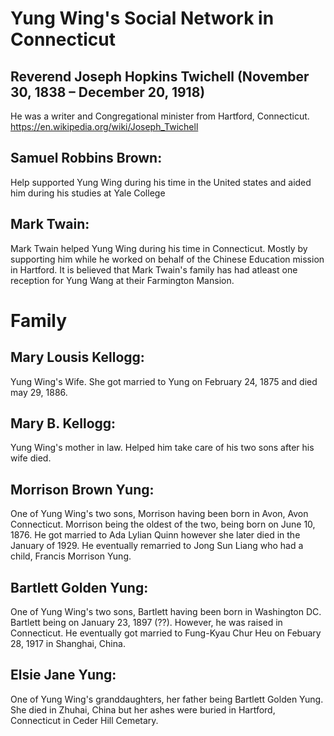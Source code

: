 # Yung Wing's Social Network in Connecticut

## Reverend Joseph Hopkins Twichell (November 30, 1838 – December 20, 1918) 
He was a writer and Congregational minister from Hartford, Connecticut. 
https://en.wikipedia.org/wiki/Joseph_Twichell

## Samuel Robbins Brown: 
Help supported Yung Wing during his time in the United states and aided him during his studies at Yale College

## Mark Twain: 
Mark Twain helped Yung Wing during his time in Connecticut. Mostly by supporting him while he worked on behalf of the Chinese Education mission in Hartford. It is believed that Mark Twain's family has had atleast one reception for Yung Wang at their Farmington Mansion.



# Family

## Mary Lousis Kellogg: 
Yung Wing's Wife. She got married to Yung on February 24, 1875 and died may 29, 1886.

## Mary B. Kellogg: 
Yung Wing's mother in law. Helped him take care of his two sons after his wife died.

## Morrison Brown Yung: 
One of Yung Wing's two sons, Morrison having been born in Avon, Avon Connecticut. Morrison being the oldest of the two, being born on June 10, 1876. He got married to Ada Lylian Quinn however she later died in the January of 1929. He eventually remarried to Jong Sun Liang who had a child, Francis Morrison Yung.

## Bartlett Golden Yung: 
One of Yung Wing's two sons, Bartlett having been born in Washington DC. Bartlett being on January 23, 1897 (??). However, he was raised in Connecticut. He eventually got married to Fung-Kyau Chur Heu on Febuary 28, 1917 in Shanghai, China.


## Elsie Jane Yung: 
One of Yung Wing's granddaughters, her father being Bartlett Golden Yung. She died in Zhuhai, China but her ashes were buried in Hartford, Connecticut in Ceder Hill Cemetary.